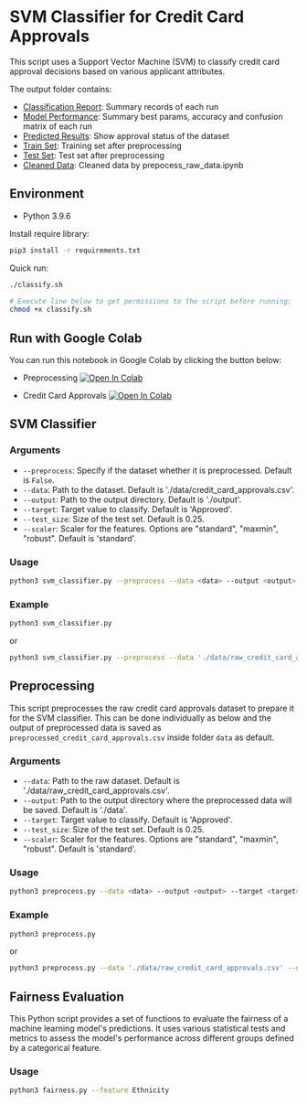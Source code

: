 # SVM Classifier for Credit Card Approvals

This script uses a Support Vector Machine (SVM) to classify credit card approval decisions based on various applicant attributes.

The output folder contains:
- [Classification Report](output/classification_report.csv): Summary records of each run
- [Model Performance](output/model_performance.csv): Summary best params, accuracy and confusion matrix of each run
- [Predicted Results](output/y_red.csv): Show approval status of the dataset
- [Train Set](output/train_set.csv): Training set after preprocessing
- [Test Set](output/test_set.csv): Test set after preprocessing
- [Cleaned Data](output/test_set.csv): Cleaned data by prepocess_raw_data.ipynb


## Environment
- Python 3.9.6

Install require library:
```bash
pip3 install -r requirements.txt
```

Quick run:
```bash
./classify.sh

# Execute line below to get permissions to the script before running:
chmod +x classify.sh
```

## Run with Google Colab
You can run this notebook in Google Colab by clicking the button below:

- Preprocessing
[![Open In Colab](https://colab.research.google.com/assets/colab-badge.svg)](https://drive.google.com/file/d/1vvBdxLtQdWCcyZddEPGAvbH1OgIX3aDp/view?usp=sharing)

- Credit Card Approvals
[![Open In Colab](https://colab.research.google.com/assets/colab-badge.svg)](https://drive.google.com/file/d/19tSCIFZSYzyve8tXRX6XcPqsPzDtIpoU/view?usp=sharing)

## SVM Classifier

### Arguments

- `--preprocess`: Specify if the dataset whether it is preprocessed. Default is `False`.
- `--data`: Path to the dataset. Default is './data/credit_card_approvals.csv'.
- `--output`: Path to the output directory. Default is './output'.
- `--target`: Target value to classify. Default is 'Approved'.
- `--test_size`: Size of the test set. Default is 0.25.
- `--scaler`: Scaler for the features. Options are "standard", "maxmin", "robust". Default is 'standard'.

### Usage

```bash
python3 svm_classifier.py --preprocess --data <data> --output <output> --target <target> --test_size <test_size> --scaler <scaler>
```

### Example
```bash
python3 svm_classifier.py
```
or
```bash
python3 svm_classifier.py --preprocess --data './data/raw_credit_card_approvals.csv' --output './output' --target 'Approved' --test_size 0.25 --scaler 'standard'
```

## Preprocessing
This script preprocesses the raw credit card approvals dataset to prepare it for the SVM classifier.
This can be done individually as below and the output of preprocessed data is saved as `preprocessed_credit_card_approvals.csv` inside folder `data` as default.

### Arguments

- `--data`: Path to the raw dataset. Default is './data/raw_credit_card_approvals.csv'.
- `--output`: Path to the output directory where the preprocessed data will be saved. Default is './data'.
- `--target`: Target value to classify. Default is 'Approved'.
- `--test_size`: Size of the test set. Default is 0.25.
- `--scaler`: Scaler for the features. Options are "standard", "maxmin", "robust". Default is 'standard'.

### Usage

```bash
python3 preprocess.py --data <data> --output <output> --target <target> --test_size <test_size> --scaler <scaler>
```

### Example

```bash
python3 preprocess.py
```
or
```bash
python3 preprocess.py --data './data/raw_credit_card_approvals.csv' --output './data' --target 'Approved' --test_size 0.25 --scaler 'standard'
```

## Fairness Evaluation

This Python script provides a set of functions to evaluate the fairness of a machine learning model's predictions. It uses various statistical tests and metrics to assess the model's performance across different groups defined by a categorical feature.

### Usage

```bash
python3 fairness.py --feature Ethnicity
```